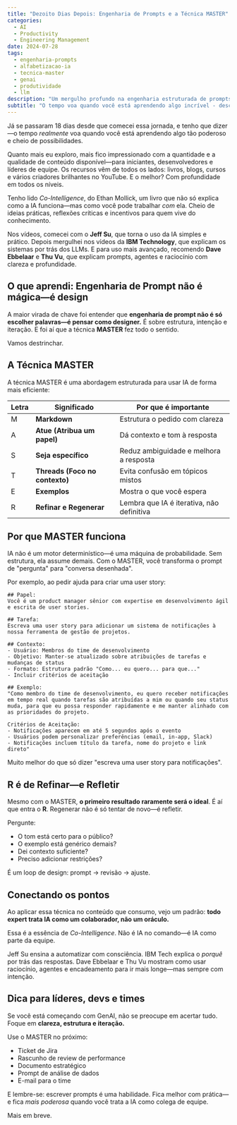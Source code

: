 ```yaml
---
title: "Dezoito Dias Depois: Engenharia de Prompts e a Técnica MASTER"
categories:
  - AI
  - Productivity
  - Engineering Management
date: 2024-07-28
tags:
  - engenharia-prompts
  - alfabetizacao-ia
  - tecnica-master
  - genai
  - produtividade
  - llm
description: "Um mergulho profundo na engenharia estruturada de prompts usando a técnica MASTER - passando de fazer perguntas para desenhar conversas com IA."
subtitle: "O tempo voa quando você está aprendendo algo incrível - descobrindo como engenharia de prompts é design thinking, não mágica, através do framework MASTER."
---
```


Já se passaram 18 dias desde que comecei essa jornada, e tenho que dizer—o tempo _realmente_ voa quando você está aprendendo algo tão poderoso e cheio de possibilidades.

Quanto mais eu exploro, mais fico impressionado com a quantidade e a qualidade de conteúdo disponível—para iniciantes, desenvolvedores e líderes de equipe. Os recursos vêm de todos os lados: livros, blogs, cursos e vários criadores brilhantes no YouTube. E o melhor? Com profundidade em todos os níveis.

Tenho lido _Co-Intelligence_, do Ethan Mollick, um livro que não só explica como a IA funciona—mas como você pode trabalhar _com_ ela. Cheio de ideias práticas, reflexões críticas e incentivos para quem vive do conhecimento.

Nos vídeos, comecei com o **Jeff Su**, que torna o uso da IA simples e prático. Depois mergulhei nos vídeos da **IBM Technology**, que explicam os sistemas por trás dos LLMs. E para uso mais avançado, recomendo **Dave Ebbelaar** e **Thu Vu**, que explicam prompts, agentes e raciocínio com clareza e profundidade.

## O que aprendi: Engenharia de Prompt não é mágica—é design

A maior virada de chave foi entender que **engenharia de prompt não é só escolher palavras—é pensar como designer.** É sobre estrutura, intenção e iteração. E foi aí que a técnica **MASTER** fez todo o sentido.

Vamos destrinchar.

## A Técnica MASTER

A técnica MASTER é uma abordagem estruturada para usar IA de forma mais eficiente:

| Letra | Significado                    | Por que é importante                      |
| ----- | ------------------------------ | ----------------------------------------- |
| M     | **Markdown**                   | Estrutura o pedido com clareza            |
| A     | **Atue (Atribua um papel)**    | Dá contexto e tom à resposta              |
| S     | **Seja específico**            | Reduz ambiguidade e melhora a resposta    |
| T     | **Threads (Foco no contexto)** | Evita confusão em tópicos mistos          |
| E     | **Exemplos**                   | Mostra o que você espera                  |
| R     | **Refinar e Regenerar**        | Lembra que IA é iterativa, não definitiva |

## Por que MASTER funciona

IA não é um motor determinístico—é uma máquina de probabilidade. Sem estrutura, ela assume demais. Com o MASTER, você transforma o prompt de "pergunta" para "conversa desenhada".

Por exemplo, ao pedir ajuda para criar uma user story:

```
## Papel:
Você é um product manager sênior com expertise em desenvolvimento ágil e escrita de user stories.

## Tarefa:
Escreva uma user story para adicionar um sistema de notificações à nossa ferramenta de gestão de projetos.

## Contexto:
- Usuário: Membros do time de desenvolvimento
- Objetivo: Manter-se atualizado sobre atribuições de tarefas e mudanças de status
- Formato: Estrutura padrão "Como... eu quero... para que..."
- Incluir critérios de aceitação

## Exemplo:
"Como membro do time de desenvolvimento, eu quero receber notificações em tempo real quando tarefas são atribuídas a mim ou quando seu status muda, para que eu possa responder rapidamente e me manter alinhado com as prioridades do projeto.

Critérios de Aceitação:
- Notificações aparecem em até 5 segundos após o evento
- Usuários podem personalizar preferências (email, in-app, Slack)
- Notificações incluem título da tarefa, nome do projeto e link direto"
```

Muito melhor do que só dizer "escreva uma user story para notificações".

## R é de Refinar—e Refletir

Mesmo com o MASTER, **o primeiro resultado raramente será o ideal**. É aí que entra o **R**. Regenerar não é só tentar de novo—é refletir.

Pergunte:

- O tom está certo para o público?
- O exemplo está genérico demais?
- Dei contexto suficiente?
- Preciso adicionar restrições?

É um loop de design: prompt → revisão → ajuste.

## Conectando os pontos

Ao aplicar essa técnica no conteúdo que consumo, vejo um padrão: **todo expert trata IA como um colaborador, não um oráculo.**

Essa é a essência de _Co-Intelligence_. Não é IA no comando—é IA como parte da equipe.

Jeff Su ensina a automatizar com consciência. IBM Tech explica o _porquê_ por trás das respostas. Dave Ebbelaar e Thu Vu mostram como usar raciocínio, agentes e encadeamento para ir mais longe—mas sempre com intenção.

## Dica para líderes, devs e times

Se você está começando com GenAI, não se preocupe em acertar tudo. Foque em **clareza, estrutura e iteração.**

Use o MASTER no próximo:

- Ticket de Jira
- Rascunho de review de performance
- Documento estratégico
- Prompt de análise de dados
- E-mail para o time

E lembre-se: escrever prompts é uma habilidade. Fica melhor com prática—e fica _mais poderosa_ quando você trata a IA como colega de equipe.

Mais em breve.
